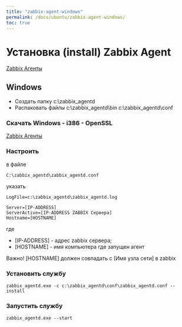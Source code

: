 ```yaml
---
title: "zabbix-agent-windows"
permalink: /docs/ubuntu/zabbix-agent-windows/
toc: true
---
```


# Установка (install) Zabbix Agent

[Zabbix Агенты](https://www.zabbix.com/ru/download_agents)

## Windows

- Создать папку c:\zabbix_agentd
- Распаковать файлы
  c:\zabbix_agentd\bin
  c:\zabbix_agentd\conf

### Скачать Windows - i386 - OpenSSL
[Zabbix Агенты](https://www.zabbix.com/ru/download_agents)

### Настроить
в файле
```
C:\zabbix_agentd\zabbix_agentd.conf
```
указать
```
LogFile=c:\zabbix_agentd\zabbix_agentd.log

Server=[IP-ADDRESS]
ServerActive=[IP-ADDRESS ZABBIX Сервера]
Hostname=[HOSTNAME]
```
где
- [IP-ADDRESS] - адрес zabbix сервера;
- [HOSTNAME]   - имя компьютера где запущен агент

Важно! [HOSTNAME] должен совпадать с [Имя узла сети] в zabbix

### Установить службу
```
zabbix_agentd.exe -c c:\zabbix_agentd\conf\zabbix_agentd.conf --install
```

### Запустить службу
```
zabbix_agentd.exe --start
```
